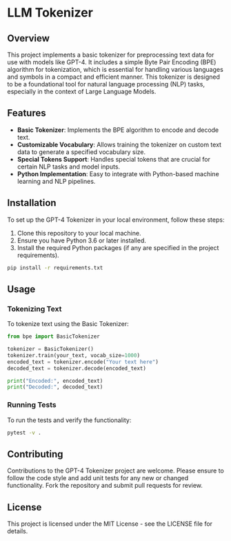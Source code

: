 # LLM Tokenizer

## Overview

This project implements a basic tokenizer for preprocessing text data for use with models like GPT-4. It includes a simple Byte Pair Encoding (BPE) algorithm for tokenization, which is essential for handling various languages and symbols in a compact and efficient manner. This tokenizer is designed to be a foundational tool for natural language processing (NLP) tasks, especially in the context of Large Language Models.

## Features

- **Basic Tokenizer**: Implements the BPE algorithm to encode and decode text.
- **Customizable Vocabulary**: Allows training the tokenizer on custom text data to generate a specified vocabulary size.
- **Special Tokens Support**: Handles special tokens that are crucial for certain NLP tasks and model inputs.
- **Python Implementation**: Easy to integrate with Python-based machine learning and NLP pipelines.

## Installation

To set up the GPT-4 Tokenizer in your local environment, follow these steps:

1. Clone this repository to your local machine.
2. Ensure you have Python 3.6 or later installed.
3. Install the required Python packages (if any are specified in the project requirements).

```bash
pip install -r requirements.txt
```

## Usage

### Tokenizing Text

To tokenize text using the Basic Tokenizer:

```python
from bpe import BasicTokenizer

tokenizer = BasicTokenizer()
tokenizer.train(your_text, vocab_size=1000)
encoded_text = tokenizer.encode("Your text here")
decoded_text = tokenizer.decode(encoded_text)

print("Encoded:", encoded_text)
print("Decoded:", decoded_text)
```

### Running Tests

To run the tests and verify the functionality:

```bash
pytest -v .
```

## Contributing

Contributions to the GPT-4 Tokenizer project are welcome. Please ensure to follow the code style and add unit tests for any new or changed functionality. Fork the repository and submit pull requests for review.

## License

This project is licensed under the MIT License - see the LICENSE file for details.
